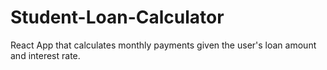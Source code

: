 # Student-Loan-Calculator
React App that calculates monthly payments given the user's loan amount and interest rate.
